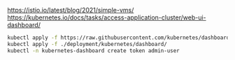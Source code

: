 https://istio.io/latest/blog/2021/simple-vms/
https://kubernetes.io/docs/tasks/access-application-cluster/web-ui-dashboard/


```bash
kubectl apply -f https://raw.githubusercontent.com/kubernetes/dashboard/v2.6.1/aio/deploy/recommended.yaml
kubectl apply -f ./deployment/kubernetes/dashboard/
kubectl -n kubernetes-dashboard create token admin-user
```
